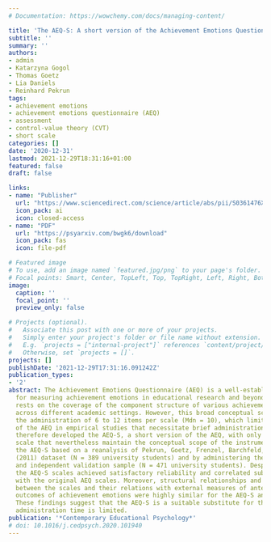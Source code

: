 ```yaml
---
# Documentation: https://wowchemy.com/docs/managing-content/

title: 'The AEQ-S: A short version of the Achievement Emotions Questionnaire'
subtitle: ''
summary: ''
authors:
- admin
- Katarzyna Gogol
- Thomas Goetz
- Lia Daniels
- Reinhard Pekrun
tags:
- achievement emotions
- achievement emotions questionnaire (AEQ)
- assessment
- control-value theory (CVT)
- short scale
categories: []
date: '2020-12-31'
lastmod: 2021-12-29T18:31:16+01:00
featured: false
draft: false

links:
- name: "Publisher"
  url: "https://www.sciencedirect.com/science/article/abs/pii/S0361476X20301053"
  icon_pack: ai
  icon: closed-access
- name: "PDF"
  url: "https://psyarxiv.com/bwgk6/download"
  icon_pack: fas
  icon: file-pdf

# Featured image
# To use, add an image named `featured.jpg/png` to your page's folder.
# Focal points: Smart, Center, TopLeft, Top, TopRight, Left, Right, BottomLeft, Bottom, BottomRight.
image:
  caption: ''
  focal_point: ''
  preview_only: false

# Projects (optional).
#   Associate this post with one or more of your projects.
#   Simply enter your project's folder or file name without extension.
#   E.g. `projects = ["internal-project"]` references `content/project/deep-learning/index.md`.
#   Otherwise, set `projects = []`.
projects: []
publishDate: '2021-12-29T17:31:16.091242Z'
publication_types:
- '2'
abstract: The Achievement Emotions Questionnaire (AEQ) is a well-established instrument
  for measuring achievement emotions in educational research and beyond. Its popularity
  rests on the coverage of the component structure of various achievement emotions
  across different academic settings. However, this broad conceptual scope requires
  the administration of 6 to 12 items per scale (Mdn = 10), which limits the applicability
  of the AEQ in empirical studies that necessitate brief administration times. We
  therefore developed the AEQ-S, a short version of the AEQ, with only 4 items per
  scale that nevertheless maintain the conceptual scope of the instrument. We validated
  the AEQ-S based on a reanalysis of Pekrun, Goetz, Frenzel, Barchfeld, and Perry's
  (2011) dataset (N = 389 university students) and by administering them to a new
  and independent validation sample (N = 471 university students). Despite their brevity,
  the AEQ-S scales achieved satisfactory reliability and correlated substantially
  with the original AEQ scales. Moreover, structural relationships and intercorrelations
  between the scales and their relations with external measures of antecedents and
  outcomes of achievement emotions were highly similar for the AEQ-S and AEQ scales.
  These findings suggest that the AEQ-S is a suitable substitute for the AEQ when
  administration time is limited.
publication: '*Contemporary Educational Psychology*'
# doi: 10.1016/j.cedpsych.2020.101940
---
```

